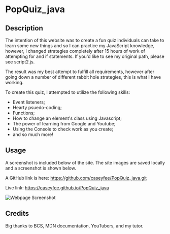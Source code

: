 # PopQuiz_java

## Description

The intention of this website was to create a fun quiz individuals can take to learn some new things and so I can practice my JavaScript knowledge, however, I changed strategies completely after 15 hours of work of attempting for and if statements. If you'd like to see my original path, please see script2.js.

The result was my best attempt to fulfill all requirements, however after going down a number of different rabbit hole strategies, this is what I have working. 

To create this quiz, I attempted to utilize the following skills:

- Event listeners;
- Hearty psuedo-coding;
- Functions;
- How to change an element's class using Javascript;
- The power of learning from Google and Youtube;
- Using the Console to check work as you create;
- and so much more!


## Usage

A screenshot is included below of the site. The site images are saved locally and a screenshot is shown below.


A GitHub link is here: https://github.com/caseyfee/PopQuiz_java.git


Live link: https://caseyfee.github.io/PopQuiz_java

![Webpage Screenshot](./Develop/images/quiz.png)


## Credits

Big thanks to BCS, MDN documentation, YouTubers, and my tutor.